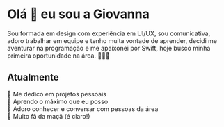 
# Olá  👋  eu sou a Giovanna
 Sou formada em design com experiência em UI/UX, sou comunicativa, adoro trabalhar em equipe e tenho muita vontade de aprender, decidi me aventurar na programação e me apaixonei por Swift, hoje busco minha primeira oportunidade na área. 👩🏻‍💻

 ## Atualmente
 🔭 Me dedico em projetos pessoais<br>
 🌟 Aprendo o máximo que eu posso<br>
 💖 Adoro conhecer e conversar com pessoas da área<br>
 🍏 Muito fã da maçã (é claro!)<br>
